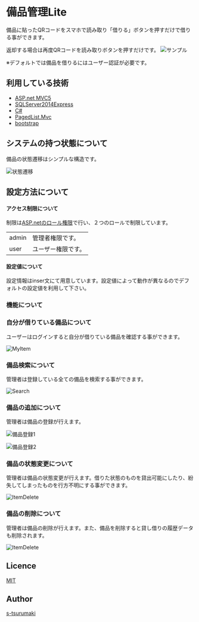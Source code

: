 # 備品管理Lite
備品に貼ったQRコードをスマホで読み取り「借りる」ボタンを押すだけで借りる事ができます。

返却する場合は再度QRコードを読み取りボタンを押すだけです。
![サンプル](https://github.com/s-tsurumaki/OfficeEquipmentControlLite/blob/master/ReadmeImages/QRScanSample.png)
 
※デフォルトでは備品を借りるにはユーザー認証が必要です。
 
## 利用している技術
* [ASP.net MVC5](https://msdn.microsoft.com/ja-jp/library/dn448362(v=vs.118).aspx)
* [SQLServer2014Express](https://www.microsoft.com/ja-jp/download/details.aspx?id=42299)
* [C#](https://msdn.microsoft.com/ja-jp/library/618ayhy6.aspx?f=255&MSPPError=-2147217396)
* [PagedList.Mvc](http://www.asp.net/mvc/overview/getting-started/getting-started-with-ef-using-mvc/sorting-filtering-and-paging-with-the-entity-framework-in-an-asp-net-mvc-application)
* [bootstrap](http://getbootstrap.com/)
 
## システムの持つ状態について
備品の状態遷移はシンプルな構造です。
 
![状態遷移](https://github.com/s-tsurumaki/OfficeEquipmentControlLite/blob/master/ReadmeImages/State.png)

## 設定方法について
#### アクセス制限について
制限は[ASP.netのロール権限](https://msdn.microsoft.com/ja-jp/library/5k850zwb(v=vs.100).aspx)で行い、２つのロールで制限しています。
<table>
    <tr>
        <td>admin</td>
        <td>管理者権限です。</td>
    </tr>
    <tr>
        <td>user</td>
        <td>ユーザー権限です。</td>
    </tr>
</table>

#### 設定値について
設定情報はinser文にて用意しています。設定値によって動作が異なるのでデフォルトの設定値を利用して下さい。

### 機能について

### 自分が借りている備品について
ユーザーはログインすると自分が借りている備品を確認する事ができます。
 
![MyItem](https://github.com/s-tsurumaki/OfficeEquipmentControlLite/blob/master/ReadmeImages/MyItem.png)

### 備品検索について
管理者は登録している全ての備品を検索する事ができます。
 
![Search](https://github.com/s-tsurumaki/OfficeEquipmentControlLite/blob/master/ReadmeImages/ItemSearch.png)

### 備品の追加について
管理者は備品の登録が行えます。
 
![備品登録1](https://github.com/s-tsurumaki/OfficeEquipmentControlLite/blob/master/ReadmeImages/additem.png)
 
![備品登録2](https://github.com/s-tsurumaki/OfficeEquipmentControlLite/blob/master/ReadmeImages/AddItemMsg.png)

### 備品の状態変更について
管理者は備品の状態変更が行えます。借りた状態のものを貸出可能にしたり、紛失してしまったものを行方不明にする事ができます。
 
![ItemDelete](https://github.com/s-tsurumaki/OfficeEquipmentControlLite/blob/master/ReadmeImages/ItemEdit.png)

### 備品の削除について
管理者は備品の削除が行えます。また、備品を削除すると貸し借りの履歴データも削除されます。
 
![ItemDelete](https://github.com/s-tsurumaki/OfficeEquipmentControlLite/blob/master/ReadmeImages/ItemDelete.png)

## Licence

[MIT](https://github.com/tcnksm/tool/blob/master/LICENCE)

## Author

[s-tsurumaki](https://github.com/s-tsurumaki)
